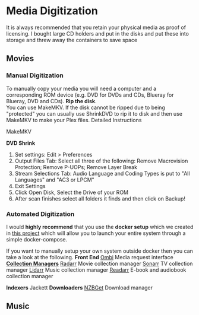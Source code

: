 # Media Digitization 
It is always recommended that you retain your physical media as proof of licensing.  I bought large CD holders and put in the disks and put these into storage and threw away the containers to save space

## Movies
### Manual Digitization
To manually copy your media you will need a computer and a corresponding ROM device (e.g. DVD for DVDs and CDs, Blueray for Blueray, DVD and CDs).
**Rip the disk**.  
You can use MakeMKV.  If the disk cannot be ripped due to being "protected" you can usually use ShrinkDVD to rip it to disk and then use MakeMKV to make your Plex files.
Detailed Instructions

MakeMKV


**DVD Shrink**
1.  Set settings:  Edit > Preferences
2.  Output Files Tab:  Select all three of the following: Remove Macrovision Protection; Remove P-UOPs; Remove Layer Break
3.  Stream Selections Tab:  Audio Language and Coding Types is put to "All Languages" and "AC3 or LPCM"
4.  Exit Settings
5.  Click Open Disk, Select the Drive of your ROM
6.  After scan finishes select all folders it finds and then click on Backup!

### Automated Digitization
I would **highly recommend** that you use the **docker setup** which we created in [this project]() which will allow you to launch your entire system through a simple docker-compose.

If you want to manually setup your own system outside docker then you can take a look at the following.
**Front End**
[Ombi](https://docs.ombi.app/)  Media request interface
[**Collection Managers**](https://wiki.servarr.com/)
[Radarr](https://wiki.servarr.com/radarr)  Movie collection manager
[Sonarr](https://wiki.servarr.com/sonarr)  TV collection manager
[Lidarr](https://wiki.servarr.com/lidarr)  Music collection manager
[Readarr](https://wiki.servarr.com/readarr)  E-book and audiobook collection manager

**Indexers**
Jackett
**Downloaders**
[NZBGet](https://nzbget.com/download/)  Download manager

## Music
